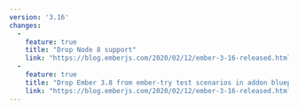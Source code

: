 ```yaml
---
version: '3.16'
changes:
  -
    feature: true
    title: "Drop Node 8 support"
    link: "https://blog.emberjs.com/2020/02/12/ember-3-16-released.html"
  -
    feature: true
    title: "Drop Ember 3.8 from ember-try test scenarios in addon blueprints"
    link: "https://blog.emberjs.com/2020/02/12/ember-3-16-released.html"
---
```

